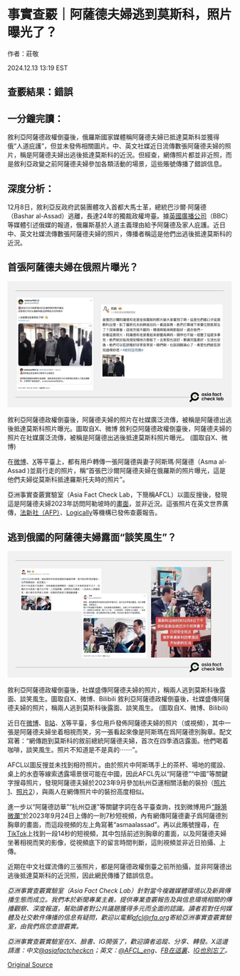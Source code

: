 # 事實查覈｜阿薩德夫婦逃到莫斯科，照片曝光了？

作者：莊敬

2024.12.13 13:19 EST

## 查覈結果：錯誤

## 一分鐘完讀：

敘利亞阿薩德政權倒臺後，俄羅斯國家媒體稱阿薩德夫婦已抵達莫斯科並獲得俄“人道庇護”，但並未發佈相關圖片。中、英文社媒近日流傳數張阿薩德夫婦的照片，稱是阿薩德夫婦出逃後抵達莫斯科的近況。但經查，網傳照片都並非近照，而是敘利亞政變之前阿薩德夫婦參加各類活動的場景，這些賬號傳播了錯誤信息。

## 深度分析：

12月8日，敘利亞反政府武裝團體攻入首都大馬士革，總統巴沙爾·阿薩德（Bashar al-Assad）逃離，長達24年的獨裁政權垮臺。據[英國廣播公司](https://www.bbc.com/zhongwen/articles/cp83q927q06o/trad)（BBC）等媒體引述俄媒的報道，俄羅斯基於人道主義理由給予阿薩德及家人庇護。近日中、英文社媒流傳數張阿薩德夫婦的照片，傳播者稱這是他們出逃後抵達莫斯科的近況。

## 首張阿薩德夫婦在俄照片曝光？

![敘利亞阿薩德政權倒臺後，阿薩德夫婦的照片在社媒廣泛流傳，被稱是阿薩德出逃後抵達莫斯科照片曝光。圖取自X、微博](images/5EN6GKDOMNARJEYHGWOHSDF3ZQ.jpg)

敘利亞阿薩德政權倒臺後，阿薩德夫婦的照片在社媒廣泛流傳，被稱是阿薩德出逃後抵達莫斯科照片曝光。圖取自X、微博 敘利亞阿薩德政權倒臺後，阿薩德夫婦的照片在社媒廣泛流傳，被稱是阿薩德出逃後抵達莫斯科照片曝光。 (圖取自X、微博)

在[微博](https://m.weibo.cn/detail/5110331443249235)、[X](https://x.com/rainbow78521/status/1865852536302833868)等平臺上，都有用戶轉傳一張阿薩德與妻子阿斯瑪·阿薩德（Asma al-Assad )並肩行走的照片，稱“首張巴沙爾阿薩德夫婦在俄羅斯的照片曝光，這是他們夫婦從莫斯科抵達羅斯托夫時的照片”。

亞洲事實查覈實驗室（Asia Fact Check Lab，下簡稱AFCL）以圖反搜後，發現這是阿薩德夫婦2023年訪問阿勒坡時的[畫面](https://www.youtube.com/watch?v=nHoKYVFIB_c)，並非近況。這張照片在英文世界廣傳，[法新社（AFP）](https://factcheck.afp.com/doc.afp.com.36PW3N9)、[Logically](https://www.logicallyfacts.com/en/fact-check/2023-image-shared-as-first-picture-of-bashar-al-assad-moscow-fleeing-syria)等機構已發佈查覈報告。

## 逃到俄國的阿薩德夫婦露面“談笑風生”？

![敘利亞阿薩德政權倒臺後，社媒盛傳阿薩德夫婦的照片，稱兩人逃到莫斯科後露面、談笑風生。圖取自X、微博、Bilibili](images/3KKMUYGQ7ZEYPPYWSDGEIZHUVU.jpg)

敘利亞阿薩德政權倒臺後，社媒盛傳阿薩德夫婦的照片，稱兩人逃到莫斯科後露面、談笑風生。圖取自X、微博、Bilibili 敘利亞阿薩德政權倒臺後，社媒盛傳阿薩德夫婦的照片，稱兩人逃到莫斯科後露面、談笑風生。 (圖取自X、微博、Bilibili)

近日在[微博](https://m.weibo.cn/detail/5110348856164667)、[B站](https://www.bilibili.com/video/BV1LvqcYbE3L/)、[X](https://x.com/chen09522741/status/1866670264240705861)等平臺，多位用戶發佈阿薩德夫婦的照片（或視頻），其中一張是阿薩德夫婦坐着相視而笑，另一張看起來像是阿斯瑪在爲阿薩德別胸章。配文寫著：“網傳跑到莫斯科的敘前總統阿薩德夫婦，首次在四季酒店露面。他們喝着咖啡，談笑風生。照片不知道是不是真的⋯⋯”。

AFCL以圖反搜並未找到相符照片。由於照片中阿斯瑪手上的茶杯、場地的擺設、桌上的水壺等線索透露場景很可能在中國，因此AFCL先以“阿薩德”“中國”等關鍵字搜尋照片，發現阿薩德夫婦於2023年9月參加杭州亞運相關活動的裝扮（[照片1](https://images.app.goo.gl/6GcDTQdFbCMTSyY27)、[照片2](https://images.app.goo.gl/janyS7iggCdH88qAA)），與兩人在網傳照片中的裝扮高度相似。

進一步以“阿薩德訪華”“杭州亞運”等關鍵字詞在各平臺查詢，找到微博用戶[“靜漪微瀾“](https://m.weibo.cn/detail/4949515921786079)於2023年9月24日上傳的一則7秒短視頻，內有網傳阿薩德妻子爲阿薩德別胸章的畫面，而這段視頻的左上角寫著“asmaalassad”。再以此賬號搜尋，在[TikTok](https://www.tiktok.com/@asmaalassadsyria/video/7401822844599995664)上找到一段14秒的短視頻，其中包括前述別胸章的畫面，以及阿薩德夫婦坐著相視而笑的影像，從視頻底下的留言時間判斷，這則視頻並非近日拍攝、上傳。

近期在中文社媒流傳的三張照片，都是阿薩德政權倒臺之前所拍攝，並非阿薩德出逃後抵達莫斯科的近況照，因此網民傳播了錯誤信息。

*亞洲事實查覈實驗室（Asia Fact Check Lab）針對當今複雜媒體環境以及新興傳播生態而成立。我們本於新聞專業主義，提供專業查覈報告及與信息環境相關的傳播觀察、深度報道，幫助讀者對公共議題獲得多元而全面的認識。讀者若對任何媒體及社交軟件傳播的信息有疑問，歡迎以電郵*[*afcl@rfa.org*](mailto:afcl@rfa.org)*寄給亞洲事實查覈實驗室，由我們爲您查證覈實。*

*亞洲事實查覈實驗室在X、臉書、IG開張了，歡迎讀者追蹤、分享、轉發。X這邊請進：中文*[*@asiafactcheckcn*](https://twitter.com/asiafactcheckcn)*；英文：*[*@AFCL\_eng*](https://twitter.com/AFCL_eng)*、*[*FB在這裏*](https://www.facebook.com/asiafactchecklabcn)*、*[*IG也別忘了*](https://www.instagram.com/asiafactchecklab/)*。*



[Original Source](https://www.rfa.org/mandarin/shishi-hecha/2024/12/13/hc-al-assad-photo-exposed/)